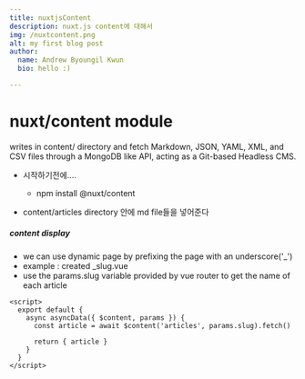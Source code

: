 ```yaml
---
title: nuxtjsContent
description: nuxt.js content에 대해서
img: /nuxtcontent.png
alt: my first blog post
author:
  name: Andrew Byoungil Kwun
  bio: hello :)

---
```


# nuxt/content module
writes in content/ directory and fetch Markdown, JSON, YAML, XML,
and CSV files through a MongoDB like API, acting as a Git-based Headless CMS.

- 시작하기전에....
  - npm install @nuxt/content
  
- content/articles directory 안에 md file들을 넣어준다

##### content display
- we can use dynamic page by prefixing the page with an underscore('_')
- example : created _slug.vue
- use the params.slug variable provided by vue router to get the name of each article
```
<script>
  export default {
    async asyncData({ $content, params }) {
      const article = await $content('articles', params.slug).fetch()

      return { article }
    }
  }
</script>
```
